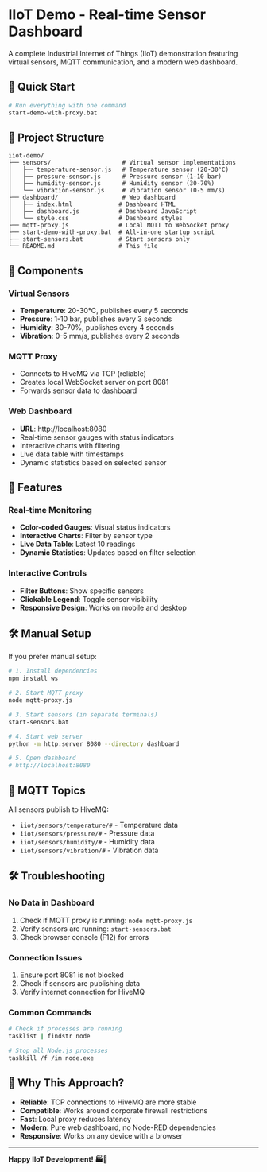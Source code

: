 # IIoT Demo - Real-time Sensor Dashboard

A complete Industrial Internet of Things (IIoT) demonstration featuring virtual sensors, MQTT communication, and a modern web dashboard.

## 🚀 Quick Start

```bash
# Run everything with one command
start-demo-with-proxy.bat
```

## 📁 Project Structure

```
iiot-demo/
├── sensors/                    # Virtual sensor implementations
│   ├── temperature-sensor.js   # Temperature sensor (20-30°C)
│   ├── pressure-sensor.js      # Pressure sensor (1-10 bar)
│   ├── humidity-sensor.js      # Humidity sensor (30-70%)
│   └── vibration-sensor.js     # Vibration sensor (0-5 mm/s)
├── dashboard/                  # Web dashboard
│   ├── index.html             # Dashboard HTML
│   ├── dashboard.js           # Dashboard JavaScript
│   └── style.css              # Dashboard styles
├── mqtt-proxy.js              # Local MQTT to WebSocket proxy
├── start-demo-with-proxy.bat  # All-in-one startup script
├── start-sensors.bat          # Start sensors only
└── README.md                  # This file
```

## 🔧 Components

### Virtual Sensors
- **Temperature**: 20-30°C, publishes every 5 seconds
- **Pressure**: 1-10 bar, publishes every 3 seconds  
- **Humidity**: 30-70%, publishes every 4 seconds
- **Vibration**: 0-5 mm/s, publishes every 2 seconds

### MQTT Proxy
- Connects to HiveMQ via TCP (reliable)
- Creates local WebSocket server on port 8081
- Forwards sensor data to dashboard

### Web Dashboard
- **URL**: http://localhost:8080
- Real-time sensor gauges with status indicators
- Interactive charts with filtering
- Live data table with timestamps
- Dynamic statistics based on selected sensor

## 🎯 Features

### Real-time Monitoring
- **Color-coded Gauges**: Visual status indicators
- **Interactive Charts**: Filter by sensor type
- **Live Data Table**: Latest 10 readings
- **Dynamic Statistics**: Updates based on filter selection

### Interactive Controls
- **Filter Buttons**: Show specific sensors
- **Clickable Legend**: Toggle sensor visibility
- **Responsive Design**: Works on mobile and desktop

## 🛠️ Manual Setup

If you prefer manual setup:

```bash
# 1. Install dependencies
npm install ws

# 2. Start MQTT proxy
node mqtt-proxy.js

# 3. Start sensors (in separate terminals)
start-sensors.bat

# 4. Start web server
python -m http.server 8080 --directory dashboard

# 5. Open dashboard
# http://localhost:8080
```

## 🔗 MQTT Topics

All sensors publish to HiveMQ:
- `iiot/sensors/temperature/#` - Temperature data
- `iiot/sensors/pressure/#` - Pressure data  
- `iiot/sensors/humidity/#` - Humidity data
- `iiot/sensors/vibration/#` - Vibration data

## 🛠️ Troubleshooting

### No Data in Dashboard
1. Check if MQTT proxy is running: `node mqtt-proxy.js`
2. Verify sensors are running: `start-sensors.bat`
3. Check browser console (F12) for errors

### Connection Issues
1. Ensure port 8081 is not blocked
2. Check if sensors are publishing data
3. Verify internet connection for HiveMQ

### Common Commands
```bash
# Check if processes are running
tasklist | findstr node

# Stop all Node.js processes
taskkill /f /im node.exe
```

## 🎯 Why This Approach?

- **Reliable**: TCP connections to HiveMQ are more stable
- **Compatible**: Works around corporate firewall restrictions
- **Fast**: Local proxy reduces latency
- **Modern**: Pure web dashboard, no Node-RED dependencies
- **Responsive**: Works on any device with a browser

---

**Happy IIoT Development! 🏭🚀** 